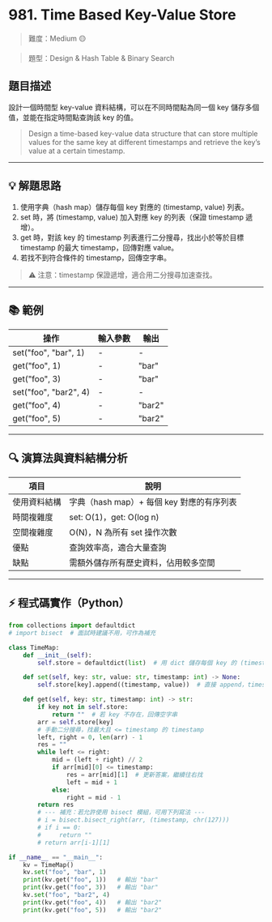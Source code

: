 # 981. Time Based Key-Value Store

> 難度：Medium 🟡

> 題型：Design & Hash Table & Binary Search

## 題目描述
設計一個時間型 key-value 資料結構，可以在不同時間點為同一個 key 儲存多個值，並能在指定時間點查詢該 key 的值。

> Design a time-based key-value data structure that can store multiple values for the same key at different timestamps and retrieve the key’s value at a certain timestamp.

---

## 💡 解題思路
1. 使用字典（hash map）儲存每個 key 對應的 (timestamp, value) 列表。
2. set 時，將 (timestamp, value) 加入對應 key 的列表（保證 timestamp 遞增）。
3. get 時，對該 key 的 timestamp 列表進行二分搜尋，找出小於等於目標 timestamp 的最大 timestamp，回傳對應 value。
4. 若找不到符合條件的 timestamp，回傳空字串。

> ⚠️ 注意：timestamp 保證遞增，適合用二分搜尋加速查找。

---

## 📚 範例

| 操作                | 輸入參數                | 輸出   |
|---------------------|-------------------------|--------|
| set("foo", "bar", 1) | -                      | -      |
| get("foo", 1)        | -                      | "bar"  |
| get("foo", 3)        | -                      | "bar"  |
| set("foo", "bar2", 4)| -                      | -      |
| get("foo", 4)        | -                      | "bar2" |
| get("foo", 5)        | -                      | "bar2" |

---

## 🔍 演算法與資料結構分析

| 項目         | 說明                                      |
|--------------|-------------------------------------------|
| 使用資料結構 | 字典（hash map）+ 每個 key 對應的有序列表 |
| 時間複雜度   | set: O(1)，get: O(log n)                  |
| 空間複雜度   | O(N)，N 為所有 set 操作次數               |
| 優點         | 查詢效率高，適合大量查詢                   |
| 缺點         | 需額外儲存所有歷史資料，佔用較多空間       |

---

## ⚡ 程式碼實作（Python）

```python
from collections import defaultdict
# import bisect  # 面試時建議不用，可作為補充

class TimeMap:
    def __init__(self):
        self.store = defaultdict(list)  # 用 dict 儲存每個 key 的 (timestamp, value) 列表

    def set(self, key: str, value: str, timestamp: int) -> None:
        self.store[key].append((timestamp, value))  # 直接 append，timestamp 遞增

    def get(self, key: str, timestamp: int) -> str:
        if key not in self.store:
            return ""  # 若 key 不存在，回傳空字串
        arr = self.store[key]
        # 手動二分搜尋，找最大且 <= timestamp 的 timestamp
        left, right = 0, len(arr) - 1
        res = ""
        while left <= right:
            mid = (left + right) // 2
            if arr[mid][0] <= timestamp:
                res = arr[mid][1]  # 更新答案，繼續往右找
                left = mid + 1
            else:
                right = mid - 1
        return res
        # --- 補充：若允許使用 bisect 模組，可用下列寫法 ---
        # i = bisect.bisect_right(arr, (timestamp, chr(127)))
        # if i == 0:
        #     return ""
        # return arr[i-1][1]

if __name__ == "__main__":
    kv = TimeMap()
    kv.set("foo", "bar", 1)
    print(kv.get("foo", 1))   # 輸出 "bar"
    print(kv.get("foo", 3))   # 輸出 "bar"
    kv.set("foo", "bar2", 4)
    print(kv.get("foo", 4))   # 輸出 "bar2"
    print(kv.get("foo", 5))   # 輸出 "bar2"
```
